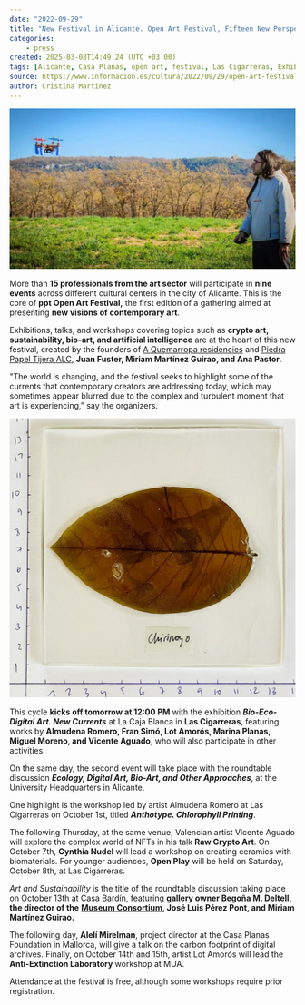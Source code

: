 ```yaml
---
date: "2022-09-29"
title: "New Festival in Alicante. Open Art Festival, Fifteen New Perspectives on Contemporary Art"
categories:
    - press
created: 2025-03-08T14:49:24 (UTC +03:00)
tags: [Alicante, Casa Planas, open art, festival, Las Cigarreras, Exhibition, Residencies, Talks, Workshops, Casa Bardín, Contemporary Art, Museum Consortium]
source: https://www.informacion.es/cultura/2022/09/29/open-art-festival-quince-nuevas-76058431.html
author: Cristina Martínez
---
```

![Lot Amoros drones](LotAmoros_drones.webp)

More than **15 professionals from the art sector** will participate in **nine events** across different cultural centers in the city of Alicante. This is the core of **ppt Open Art Festival,** the first edition of a gathering aimed at presenting **new visions of contemporary art**.

Exhibitions, talks, and workshops covering topics such as **crypto art, sustainability, bio-art, and artificial intelligence** are at the heart of this new festival, created by the founders of [A Quemarropa residencies](https://www.informacion.es/cultura/2019/06/21/quemarropa-suspende-residencias-artisticas-despues-5386100.html) and [Piedra Papel Tijera ALC](https://www.informacion.es/cultura/2020/08/12/cinco-artistas-explicaran-obras-publico-8701120.html), **Juan Fuster, Miriam Martínez Guirao, and Ana Pastor**.

"The world is changing, and the festival seeks to highlight some of the currents that contemporary creators are addressing today, which may sometimes appear blurred due to the complex and turbulent moment that art is experiencing," say the organizers.

![Cherimoya leaf, printed by Laura Romero.](LauraRomero.jpg "Cherimoya leaf, printed by Laura Romero.")

This cycle **kicks off tomorrow at 12:00 PM** with the exhibition _**Bio-Eco-Digital Art. New Currents**_ at La Caja Blanca in **Las Cigarreras**, featuring works by **Almudena Romero, Fran Simó, Lot Amorós, Marina Planas, Miguel Moreno, and Vicente Aguado**, who will also participate in other activities.

On the same day, the second event will take place with the roundtable discussion _**Ecology, Digital Art, Bio-Art, and Other Approaches**_, at the University Headquarters in Alicante.

One highlight is the workshop led by artist Almudena Romero at Las Cigarreras on October 1st, titled _**Anthotype. Chlorophyll Printing**_.

The following Thursday, at the same venue, Valencian artist Vicente Aguado will explore the complex world of NFTs in his talk **Raw Crypto Art**. On October 7th, **Cynthia Nudel** will lead a workshop on creating ceramics with biomaterials. For younger audiences, **Open Play** will be held on Saturday, October 8th, at Las Cigarreras.

_Art and Sustainability_ is the title of the roundtable discussion taking place on October 13th at Casa Bardín, featuring **gallery owner Begoña M. Deltell, the director of the** [**Museum Consortium**](https://www.informacion.es/cultura/2022/01/17/consorcio-museos-abre-convocatoria-artistas-61671467.html)**, José Luis Pérez Pont, and Miriam Martínez Guirao.**

The following day, **Alelí Mirelman**, project director at the Casa Planas Foundation in Mallorca, will give a talk on the carbon footprint of digital archives. Finally, on October 14th and 15th, artist Lot Amorós will lead the **Anti-Extinction Laboratory** workshop at MUA.

Attendance at the festival is free, although some workshops require prior registration.
